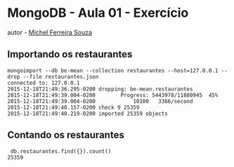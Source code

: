 # MongoDB - Aula 01 - Exercício 
autor - [Michel Ferreira Souza](https://github.com/souzacristsf)

## Importando os restaurantes

```
mongoimport --db be-mean --collection restaurantes --host=127.0.0.1 --drop --file restaurantes.json 
connected to: 127.0.0.1
2015-12-18T21:49:36.295-0200 dropping: be-mean.restaurantes
2015-12-18T21:49:39.004-0200 		Progress: 5443978/11880945	45%
2015-12-18T21:49:39.004-0200 		 	10100	3366/second
2015-12-18T21:49:40.157-0200 check 9 25359
2015-12-18T21:49:40.219-0200 imported 25359 objects
```

## Contando os restaurantes

```
 db.restaurantes.find({}).count()
25359
```
